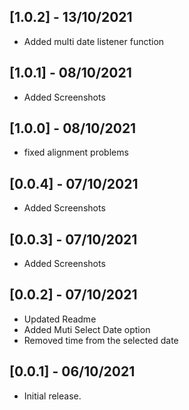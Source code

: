 ## [1.0.2] - 13/10/2021

* Added multi date listener function

## [1.0.1] - 08/10/2021

* Added Screenshots

## [1.0.0] - 08/10/2021

* fixed alignment problems

## [0.0.4] - 07/10/2021

* Added Screenshots

## [0.0.3] - 07/10/2021

* Added Screenshots

## [0.0.2] - 07/10/2021

* Updated Readme 
* Added Muti Select Date option
* Removed time from the selected date


## [0.0.1] - 06/10/2021

* Initial release.
